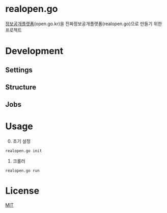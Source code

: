 # realopen.go
[정보공개플랫폼](https://open.go.kr)(open.go.kr)을 진짜정보공개플랫폼(realopen.go)으로 만들기 위한 프로젝트

# Development
## Settings

## Structure

## Jobs

# Usage
0. 초기 설정
```
realopen.go init
```

1. 크롤러 
```
realopen.go run
```

# License
[MIT](LICENSE)

